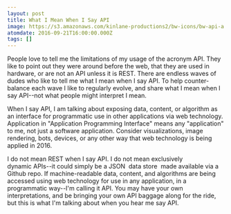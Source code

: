 ```yaml
---
layout: post
title: What I Mean When I Say API
image: https://s3.amazonaws.com/kinlane-productions2/bw-icons/bw-api-a.png
atomdate: 2016-09-21T16:00:00.000Z
tags: []
---
```

People love to tell me the limitations of my usage of the acronym API. They like to point out they were around before the web, that they are used in hardware, or are not an API unless it is REST. There are endless waves of dudes who like to tell me what I mean when I say API. To help counter-balance each wave I like to regularly evolve, and share what I mean when I say API--not what people might interpret I mean.

When I say API, I am talking about exposing data, content, or algorithm as an interface for programmatic use in other applications via web technology. Application in "Application Programming Interface" means any "application" to me, not just a software application. Consider visualizations, image rendering, bots, devices, or any other way that web technology is being applied in 2016.

I do not mean REST when I say API. I do not mean exclusively dynamic APIs--it could simply be a JSON  data store  made available via a Github repo. If machine-readable data, content, and algorithms are being accessed using web technology for use in any application, in a programmatic way--I'm calling it API. You may have your own interpretations, and be bringing your own API baggage along for the ride, but this is what I'm talking about when you hear me say API.